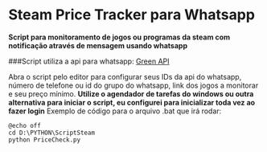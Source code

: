 # Steam Price Tracker para Whatsapp

**Script para monitoramento de jogos ou programas da steam com notificação através de mensagem usando whatsapp**

###Script utiliza a api para whatsapp: [Green API](https://green-api.com/en/docs/api/)

Abra o script pelo editor para configurar seus IDs da api do whatsapp, número de telefone ou id do grupo do whatsapp, link dos jogos a monitorar e seu preço mínimo.
**Utilize o agendador de tarefas do windows ou outra alternativa para iniciar o script, eu configurei para inicializar toda vez ao fazer login**
Exemplo de código para o arquivo .bat que irá rodar:
```
@echo off
cd D:\PYTHON\ScriptSteam
python PriceCheck.py
```
